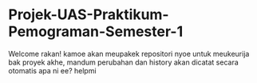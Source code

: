 # Projek-UAS-Praktikum-Pemograman-Semester-1
Welcome rakan! kamoe akan meupakek repositori nyoe untuk meukeurija bak proyek akhe, mandum perubahan dan history akan dicatat secara otomatis
apa ni ee?
helpmi
